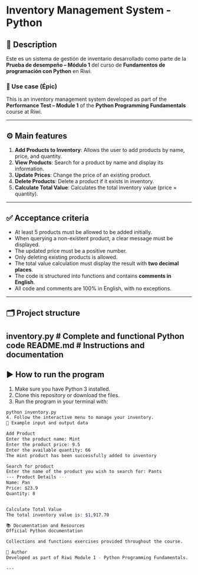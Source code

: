 # Inventory Management System - Python

## 📌 Description

Este es un sistema de gestión de inventario desarrollado como parte de la **Prueba de desempeño – Módulo 1** del curso de **Fundamentos de programación con Python** en Riwi.

### 🧭 Use case (Épic)

This is an inventory management system developed as part of the **Performance Test – Module 1** of the **Python Programming Fundamentals** course at Riwi.

---

## ⚙️ Main features

1. **Add Products to Inventory**: Allows the user to add products by name, price, and quantity.
2. **View Products**: Search for a product by name and display its information.
3. **Update Prices**: Change the price of an existing product.
4. **Delete Products**: Delete a product if it exists in inventory.
5. **Calculate Total Value**: Calculates the total inventory value (price × quantity).

---

## ✅ Acceptance criteria

- At least 5 products must be allowed to be added initially.
- When querying a non-existent product, a clear message must be displayed.
- The updated price must be a positive number.
- Only deleting existing products is allowed.
- The total value calculation must display the result with **two decimal places**.
- The code is structured into functions and contains **comments in English**.
- All code and comments are 100% in English, with no exceptions.
---

## 🗂️ Project structure

inventory.py # Complete and functional Python code
README.md # Instructions and documentation
---

## ▶️ How to run the program

1. Make sure you have Python 3 installed.
2. Clone this repository or download the files.
3. Run the program in your terminal with:

```bash
python inventory.py
4. Follow the interactive menu to manage your inventory.
🔡 Example input and output data

Add Product
Enter the product name: Mint
Enter the product price: 9.5
Enter the available quantity: 66
The mint product has been successfully added to inventory

Search for product
Enter the name of the product you wish to search for: Pants
--- Product Details ---
Name: Pan
Price: $23.9
Quantity: 8


Calculate Total Value
The total inventory value is: $1,917.70

📚 Documentation and Resources
Official Python documentation

Collections and functions exercises provided throughout the course.

🚀 Author
Developed as part of Riwi Module 1 - Python Programming Fundamentals.

---

